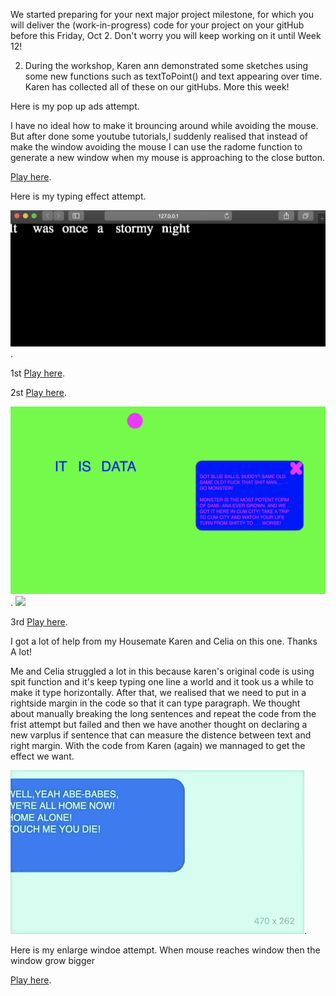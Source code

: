  We started preparing for your next major project milestone, for which you will deliver the (work-in-progress) code for your project on your gitHub before this Friday, Oct 2. Don't worry you will keep working on it until Week 12!

2. During the workshop, Karen ann demonstrated some sketches using some new functions such as textToPoint() and text appearing over time. Karen has collected all of these on our gitHubs. More this week!

Here is my pop up ads attempt.

I have no ideal how to make it brouncing around while avoiding the mouse.
But after done some youtube tutorials,I suddenly realised that instead of make the window avoiding the mouse I can use the radome function to generate a new window when my mouse is approaching to the close button.

[Play here](https://raymondvonz.github.io/CodeWords/W9/window/).

Here is my typing effect attempt.

![](https://github.com/Raymondvonz/CodeWords/blob/master/W9/Screen%20Shot%202020-10-01%20at%201.30.26%20am.png).

1st
[Play here](https://raymondvonz.github.io/CodeWords/W9/typing/).

2st
[Play here](https://raymondvonz.github.io/CodeWords/W9/typ/).

![](https://github.com/Raymondvonz/CodeWords/blob/master/W9/Screen%20Shot%202020-10-01%20at%201.30.45%20am.png).
![](https://github.com/Raymondvonz/CodeWords/blob/master/W9/MOUSECLOSE.png)

3rd
[Play here](https://raymondvonz.github.io/CodeWords/W9/TYPING_WINDOW/).

I got a lot of help from my Housemate Karen and Celia on this one. Thanks A lot!

Me and Celia struggled a lot in this because karen's original code is using spit function and it's keep typing one line a world and it took us a while to make it type horizontally. After that, we realised that we need to put in a rightside margin in the code so that it can type paragraph. We thought about manually breaking the long sentences and repeat the code from the frist attempt but failed and then we have another thought on declaring a new varplus if sentence that can measure the distence between text and right margin. With the code from Karen (again) we mannaged to get the effect we want.

![](https://github.com/Raymondvonz/CodeWords/blob/master/W9/Oct-01-2020%2001-34-54.gif).

Here is my enlarge windoe attempt.
When mouse reaches window then the window grow bigger

[Play here](https://raymondvonz.github.io/CodeWords/W9/largewindow/).

